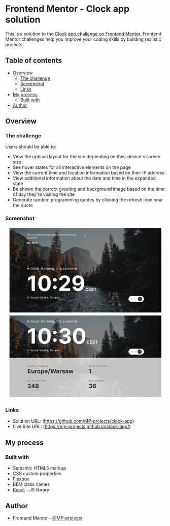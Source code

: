 # Frontend Mentor - Clock app solution

This is a solution to the [Clock app challenge on Frontend Mentor](https://www.frontendmentor.io/challenges/clock-app-LMFaxFwrM). Frontend Mentor challenges help you improve your coding skills by building realistic projects.

## Table of contents

- [Overview](#overview)
  - [The challenge](#the-challenge)
  - [Screenshot](#screenshot)
  - [Links](#links)
- [My process](#my-process)
  - [Built with](#built-with)
- [Author](#author)

## Overview

### The challenge

Users should be able to:

- View the optimal layout for the site depending on their device's screen size
- See hover states for all interactive elements on the page
- View the current time and location information based on their IP address
- View additional information about the date and time in the expanded state
- Be shown the correct greeting and background image based on the time of day they're visiting the site
- Generate random programming quotes by clicking the refresh icon near the quote

### Screenshot

![screenshot](./screenshot.jpg)

### Links

- Solution URL: (https://github.com/MP-projects/clock-app)
- Live Site URL: (https://mp-projects.github.io/clock-app/)

## My process

### Built with

- Semantic HTML5 markup
- CSS custom properties
- Flexbox
- BEM class names
- [React](https://reactjs.org/) - JS library

## Author

- Frontend Mentor - [@MP-projects](https://www.frontendmentor.io/profile/@MP-projects)
